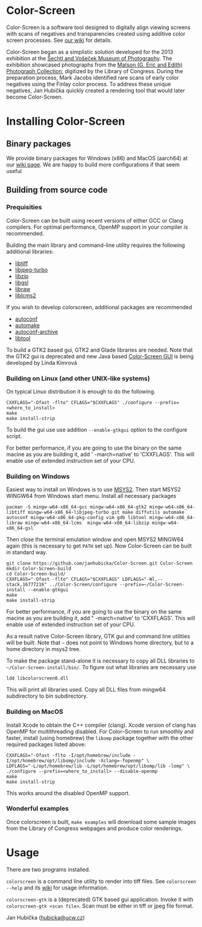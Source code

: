 # Color-Screen
Color-Screen is a software tool designed to digitally align viewing screens
with scans of negatives and transparencies created using additive color screen
processes. See [our
wiki](https://github.com/janhubicka/Color-Screen/wiki) for details.

Color-Screen began as a simplistic solution developed for the 2013 exhibition
at the [Šechtl and Vošeček Museum of
Photography](http://sechtl-vosecek.ucw.cz/en/).  The exhibition showcased
photographs from the [Matson (G. Eric and Edith) Photograph
Collection](https://www.loc.gov/pictures/collection/matpc/colony.html),
digitized by the Library of Congress. During the preparation process, Mark
Jacobs identified rare scans of early color negatives using the Finlay color
process. To address these unique negatives, Jan Hubička quickly created a
rendering tool that would later become Color-Screen.

# Installing Color-Screen
## Binary packages
We provide binary packages for Windows (x86) and MacOS (aarch64) at
our [wiki page](https://github.com/janhubicka/Color-Screen/wiki#software-packages).
We are happy to build more configurations if that seem useful

## Building from source code
### Prequisities
Color-Screen can be built using recent versions of either GCC or Clang
compilers.  For optimal performance, OpenMP support in your compiler is
recommended. 

Building the main library and command-line utility requires the following
additional libraries:

 - [libtiff](http://www.libtiff.org/)
 - [libjpeg-turbo](https://libjpeg-turbo.org/)
 - [libzip](https://libzip.org/)
 - [libgsl](https://www.gnu.org/software/gsl/)
 - [libraw](https://www.libraw.org/)
 - [liblcms2](https://www.littlecms.com/)

If you wish to develop colorscreen, additional packages are recommended

 - [autoconf](https://www.gnu.org/software/autoconf/)
 - [automake](https://www.gnu.org/software/automake/)
 - [autoconf-archive](https://www.gnu.org/s/autoconf-archive/Downloads.html)
 - [libtool](https://www.gnu.org/software/libtool/)

To build a GTK2 based gui, GTK2 and Glade libraries are needed. Note that the
GTK2 gui is deprecated and new Java based [Color-Screen
GUI](https://gitlab.mff.cuni.cz/kimroval/Color-Screen-GUI) is being developed
by Linda Kimrová

### Building on Linux (and other UNIX-like systems)

On typical Linux distribution it is enough to do the following.

	CXXFLAGS="-Ofast -flto" CFLAGS="$CXXFLAGS" ./configure --prefix=<where_to_install>
	make
	make install-strip

To build the gui use use addition `--enable-gtkgui` option to the configure
script.

For better performance, if you are going to use the binary on the same macine
as you are building it, add ' -march=native' to 'CXXFLAGS'.  This will enable use
of extended instruction set of your CPU.

### Building on Windows

Easiest way to install on Windows is to use [MSYS2](https://www.msys2.org/).
Then start MSYS2 WINGW64 from Windows start menu.  Install all necessary
packages

    pacman -S mingw-w64-x86_64-gcc mingw-w64-x86_64-gtk2 mingw-w64-x86_64-libtiff mingw-w64-x86_64-libjpeg-turbo git make diffutils automake autoconf mingw-w64-x86_64-pkg-config vim gdb libtool mingw-w64-x86_64-libraw mingw-w64-x86_64-lcms  mingw-w64-x86_64-libzip mingw-w64-x86_64-gsl 

Then close the terminal emulation window and open MSYS2 MINGW64 again
(this is necessary to get `PATH` set up).  Now Color-Screen can be built
in standard way.

    git clone https://github.com/janhubicka/Color-Screen.git Color-Screen
    mkdir Color-Screen-build
    cd Color-Screen-build/
    CXXFLAGS="-Ofast -flto" CFLAGS="$CXXFLAGS" LDFLAGS="-Wl,--stack,16777216" ../Color-Screen/configure --prefix=~/Color-Screen-install --enable-gtkgui
    make
    make install-strip

For better performance, if you are going to use the binary on the same macine
as you are building it, add " -march=native' to 'CXXFLAGS'.  This will enable use
of extended instruction set of your CPU.

As a result native Color-Screen library, GTK gui and command line utilities
will be built.  Note that `~` does not point to Windows home directory, but to
a home directory in msys2 tree.


To make the package stand-alone it is necessary to copy
all DLL libraries to `~/Color-Screen-install/bin/`. To figure out what libraries
are necessary use 

    ldd libcolorscreen0.dll

This will print all libraries used. Copy all DLL files from mingw64 subdirectory
to bin subdirectory.

### Building on MacOS

Install Xcode to obtain the C++ compiler (clang).  Xcode version of clang has
OpenMP for multithreading disabled.  For Color–Screen to run smoothly and
faster, install (using homebrew) the `libomp` package together with the other
required packages listed above:

    CXXFLAGS="-Ofast -flto -I/opt/homebrew/include -I/opt/homebrew/opt/libomp/include -Xclang=-fopenmp" \
    LDFLAGS="-L/opt/homebrew/lib -L/opt/homebrew/opt/libomp/lib -lomp" \
    ./configure --prefix=<where_to_install> --disable-openmp
    make
    make install-strip

This works around the disabled OpenMP support.

### Wonderful examples

Once colorscreen is built, `make examples` will download some sample images
from the Library of Congress webpages and produce color renderings.

# Usage

There are two programs installed. 

`colorscreen` is a command line utility to render into tiff files. See
`colorscreen --help` and its
[wiki](https://github.com/janhubicka/Color-Screen/wiki/colorscreen) for usage
information.

`colorscreen-gtk` is a (deprecated) GTK based gui application. Invoke it
with `colorscreen-gtk <scan file>`. Scan must be either in tiff or jpeg file
format.

Jan Hubička (hubicka@ucw.cz)
